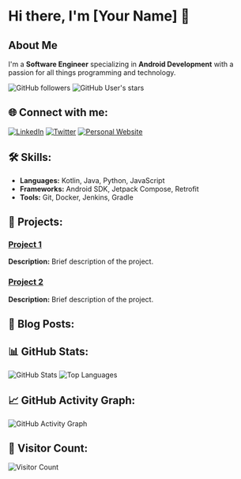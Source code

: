 # Hi there, I'm [Your Name] 👋

<!-- Header Section -->
## About Me
I'm a **Software Engineer** specializing in **Android Development** with a passion for all things programming and technology.

<!-- Badges -->
![GitHub followers](https://img.shields.io/github/followers/username?label=Follow&style=social)
![GitHub User's stars](https://img.shields.io/github/stars/username?style=social)

<!-- Profile Summary -->
## 🌐 Connect with me:
[![LinkedIn](https://img.shields.io/badge/LinkedIn-Connect-blue)](https://www.linkedin.com/in/yourprofile)
[![Twitter](https://img.shields.io/twitter/follow/yourhandle?label=Follow&style=social)](https://twitter.com/yourhandle)
[![Personal Website](https://img.shields.io/badge/Website-Visit-brightgreen)](https://yourwebsite.com)

<!-- Skills Section -->
## 🛠️ Skills:
- **Languages:** Kotlin, Java, Python, JavaScript
- **Frameworks:** Android SDK, Jetpack Compose, Retrofit
- **Tools:** Git, Docker, Jenkins, Gradle

<!-- Projects Section -->
## 🚀 Projects:
### [Project 1](https://github.com/username/project1)
**Description:** Brief description of the project.

### [Project 2](https://github.com/username/project2)
**Description:** Brief description of the project.

<!-- Blog Section -->
## 📘 Blog Posts:
<!-- BLOG-POST-LIST:START -->
<!-- BLOG-POST-LIST:END -->

<!-- Stats Section -->
## 📊 GitHub Stats:
![GitHub Stats](https://github-readme-stats.vercel.app/api?username=username&show_icons=true&theme=radical)
![Top Languages](https://github-readme-stats.vercel.app/api/top-langs/?username=username&layout=compact&theme=radical)

<!-- Activity Graph -->
## 📈 GitHub Activity Graph:
![GitHub Activity Graph](https://activity-graph.herokuapp.com/graph?username=username&theme=radical)

<!-- Visitors -->
## 📅 Visitor Count:
![Visitor Count](https://profile-counter.glitch.me/username/count.svg)

<!--
**Jamie10X/Jamie10X** is a ✨ _special_ ✨ repository because its `README.md` (this file) appears on your GitHub profile.

Here are some ideas to get you started:

- 🔭 I’m currently working on ...
- 🌱 I’m currently learning ...
- 👯 I’m looking to collaborate on ...
- 🤔 I’m looking for help with ...
- 💬 Ask me about ...
- 📫 How to reach me: ...
- 😄 Pronouns: ...
- ⚡ Fun fact: ...
-->
